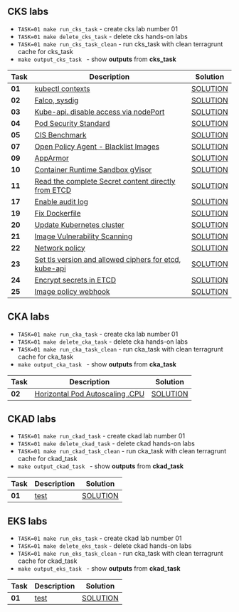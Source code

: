 ## CKS labs
- ``TASK=01 make run_cks_task`` - create cks lab number 01 
- ``TASK=01 make delete_cks_task`` - delete cks hands-on labs
- ``TASK=01 make run_cks_task_clean`` - run cks_task with clean terragrunt cache  for  cks_task
- ``make output_cks_task `` - show **outputs** from   **cks_task**



| Task   | Description                                          | Solution                     |
|--------|------------------------------------------------------|------------------------------|
| **01** | [kubectl contexts](..%2Ftasks%2Fcks%2Flabs%2F01%2FREADME.MD)| [SOLUTION](..%2Ftasks%2Fcks%2Flabs%2F01%2FSOLUTION.MD) |
| **02** | [Falco, sysdig](..%2Ftasks%2Fcks%2Flabs%2F02%2FREADME.MD) | [SOLUTION](..%2Ftasks%2Fcks%2Flabs%2F02%2FSOLUTION.MD) |
| **03** | [Kube-api. disable access via nodePort](..%2Ftasks%2Fcks%2Flabs%2F03%2FREADME.MD) | [SOLUTION](..%2Ftasks%2Fcks%2Flabs%2F03%2FSOLUTION.MD) |
| **04** | [Pod Security Standard](..%2Ftasks%2Fcks%2Flabs%2F04%2FREADME.MD) | [SOLUTION](..%2Ftasks%2Fcks%2Flabs%2F04%2FSOLUTION.MD) |
| **05** | [CIS Benchmark](..%2Ftasks%2Fcks%2Flabs%2F05%2FREADME.MD) | [SOLUTION](..%2Ftasks%2Fcks%2Flabs%2F05%2FSOLUTION.MD) |
| **07** | [Open Policy Agent - Blacklist Images](..%2Ftasks%2Fcks%2Flabs%2F07%2FREADME.MD) | [SOLUTION](..%2Ftasks%2Fcks%2Flabs%2F07%2FSOLUTION.MD) |
| **09** | [AppArmor](..%2Ftasks%2Fcks%2Flabs%2F09%2FREADME.MD) | [SOLUTION](..%2Ftasks%2Fcks%2Flabs%2F09%2FSOLUTION.MD) |
| **10** | [Container Runtime Sandbox gVisor](..%2Ftasks%2Fcks%2Flabs%2F10%2FREADME.MD) | [SOLUTION](..%2Ftasks%2Fcks%2Flabs%2F10%2FSOLUTION.MD) |
| **11** | [Read the complete Secret content directly from ETCD](..%2Ftasks%2Fcks%2Flabs%2F11%2FREADME.MD) | [SOLUTION](..%2Ftasks%2Fcks%2Flabs%2F11%2FSOLUTION.MD) |
| **17** | [Enable audit log](..%2Ftasks%2Fcks%2Flabs%2F17%2FREADME.MD) | [SOLUTION](..%2Ftasks%2Fcks%2Flabs%2F17%2FSOLUTION.MD) |
| **19** | [Fix Dockerfile](..%2Ftasks%2Fcks%2Flabs%2F19%2FREADME.MD)  | [SOLUTION](..%2Ftasks%2Fcks%2Flabs%2F19%2FSOLUTION.MD) |
| **20** | [Update Kubernetes cluster](..%2Ftasks%2Fcks%2Flabs%2F20%2FREADME.MD)          | [SOLUTION](..%2Ftasks%2Fcks%2Flabs%2F20%2FSOLUTION.MD) |
| **21** | [Image Vulnerability Scanning](..%2Ftasks%2Fcks%2Flabs%2F21%2FREADME.MD)       | [SOLUTION](..%2Ftasks%2Fcks%2Flabs%2F21%2FSOLUTION.MD) |
| **22** | [Network policy](..%2Ftasks%2Fcks%2Flabs%2F22%2FREADME.MD)                     | [SOLUTION](..%2Ftasks%2Fcks%2Flabs%2F22%2FSOLUTION.MD) |
| **23** | [Set tls version and allowed ciphers for etcd, kube-api](..%2Ftasks%2Fcks%2Flabs%2F23%2FREADME.MD) | [SOLUTION](..%2Ftasks%2Fcks%2Flabs%2F23%2FSOLUTION.MD) |
| **24** | [Encrypt secrets in ETCD](..%2Ftasks%2Fcks%2Flabs%2F24%2FREADME.MD)            | [SOLUTION](..%2Ftasks%2Fcks%2Flabs%2F24%2FSOLUTION.MD) |
| **25** | [Image policy webhook](..%2Ftasks%2Fcks%2Flabs%2F25%2FREADME.MD)               | [SOLUTION](..%2Ftasks%2Fcks%2Flabs%2F25%2FSOLUTION.MD) |



## CKA labs

- ``TASK=01 make run_cka_task`` - create cka lab number 01 
- ``TASK=01 make delete_cka_task`` - delete cka hands-on labs
- ``TASK=01 make run_cka_task_clean`` - run cka_task with clean terragrunt cache  for  cka_task
- ``make output_cka_task `` - show **outputs** from   **cka_task**


| Task   | Description                                        | Solution                     |
|--------|----------------------------------------------------|------------------------------|
| **02** | [Horizontal Pod Autoscaling .CPU ](..%2Ftasks%2Fcka%2Flabs%2F02%2FREADME.MD) | [SOLUTION](..%2Ftasks%2Fcka%2Flabs%2F02%2Fworker%2Ffiles%2Fsolutions%2F1.MD) |



## CKAD labs

- ``TASK=01 make run_ckad_task`` - create ckad lab number 01 
- ``TASK=01 make delete_ckad_task`` - delete ckad hands-on labs
- ``TASK=01 make run_ckad_task_clean`` - run cka_task with clean terragrunt cache  for  ckad_task
- ``make output_ckad_task `` - show **outputs** from   **ckad_task**


| Task   | Description                                       | Solution                     |
|--------|---------------------------------------------------|------------------------------|
| **01** | [test ](..%2Ftasks%2Fcka%2Flabs%2F02%2FREADME.MD) | [SOLUTION](..%2Ftasks%2Fcka%2Flabs%2F02%2Fworker%2Ffiles%2Fsolutions%2F1.MD) |




## EKS labs

- ``TASK=01 make run_eks_task`` - create ckad lab number 01 
- ``TASK=01 make delete_eks_task`` - delete ckad hands-on labs
- ``TASK=01 make run_eks_task_clean`` - run cka_task with clean terragrunt cache  for  ckad_task
- ``make output_eks_task `` - show **outputs** from   **ckad_task**


| Task   | Description                                       | Solution                     |
|--------|---------------------------------------------------|------------------------------|
| **01** | [test ](..%2Ftasks%2Fcka%2Flabs%2F02%2FREADME.MD) | [SOLUTION](..%2Ftasks%2Fcka%2Flabs%2F02%2Fworker%2Ffiles%2Fsolutions%2F1.MD) |
